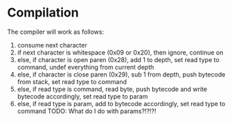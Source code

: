 # Compilation

The compiler will work as follows:

1) consume next character
2) if next character is whitespace (0x09 or 0x20), then ignore, continue on
3) else, if character is open paren (0x28), add 1 to depth, set read type to command, undef everything from current depth
4) else, if character is close paren (0x29), sub 1 from depth, push bytecode from stack, set read type to command
5) else, if read type is command, read byte, push bytecode and write bytecode accordingly, set read type to param
6) else, if read type is param, add to bytecode accordingly, set read type to command
TODO: What do I do with params?!?!?!
